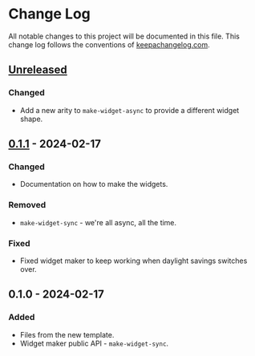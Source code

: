 # Change Log
All notable changes to this project will be documented in this file. This change log follows the conventions of [keepachangelog.com](http://keepachangelog.com/).

## [Unreleased]
### Changed
- Add a new arity to `make-widget-async` to provide a different widget shape.

## [0.1.1] - 2024-02-17
### Changed
- Documentation on how to make the widgets.

### Removed
- `make-widget-sync` - we're all async, all the time.

### Fixed
- Fixed widget maker to keep working when daylight savings switches over.

## 0.1.0 - 2024-02-17
### Added
- Files from the new template.
- Widget maker public API - `make-widget-sync`.

[Unreleased]: https://github.com/jimmyhmiller/chessnut/compare/0.1.1...HEAD
[0.1.1]: https://github.com/jimmyhmiller/chessnut/compare/0.1.0...0.1.1
